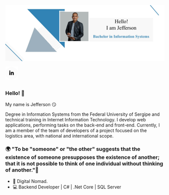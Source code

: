 <img src="https://github.com/Jeffconexion/Jeffconexion/blob/main/PostGitHub3.jpg">

<!--<a href="https://thamiavicente.github.io/"><img align="left" src="https://github.com/Jeffconexion/Jeffconexion/blob/main/home.png"/></a> -->
<a href="https://www.linkedin.com/in/jeffsantosti/"><img align="left" src="https://github.com/Jeffconexion/Jeffconexion/blob/main/linkedin.png"/></a>
<!--<a href="https://medium.com/@thamiavicente"><img align="left" src="https://github.com/thamiavicente/thamiavicente/blob/master/assets/img/medium.png"/></a> -->
<!--<a href="https://www.behance.net/thamiavicente"><img align="left" src="https://github.com/thamiavicente/thamiavicente/blob/master/assets/img/behance.png"/></a> -->
<!--<a href="https://vimeo.com/thamiavicente"><img align="left" src="https://github.com/thamiavicente/thamiavicente/blob/master/assets/img/vimeo.png"/></a> -->
<!--<a href="https://www.instagram.com/tavcodeart/"><img align="left" src="https://github.com/thamiavicente/thamiavicente/blob/master/assets/img/insta.png"/></a> -->


<br>
<br>
<br>

### Hello! 👋

My name is Jefferson 😏

Degree in Information Systems from the Federal University of Sergipe and technical training in Internet Information Technology. I develop web applications, performing tasks on the back-end and front-end. Currently, I am a member of the team of developers of a project focused on the logistics area, with national and international scope.

### 🌍 "To be "someone" or "the other" suggests that the existence of someone presupposes the existence of another; that it is not possible to think of one individual without thinking of another."🧠

- 📍 Digital Nomad.
- 💻 Backend Developer | C# | .Net Core | SQL Server
